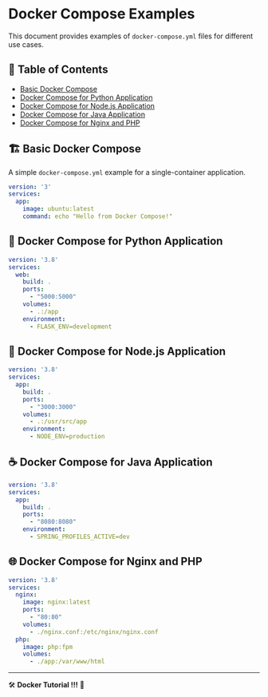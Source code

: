 # Docker Compose Examples

This document provides examples of `docker-compose.yml` files for different use cases.

## 📌 Table of Contents
- [Basic Docker Compose](#-basic-docker-compose)
- [Docker Compose for Python Application](#-docker-compose-for-python-application)
- [Docker Compose for Node.js Application](#-docker-compose-for-nodejs-application)
- [Docker Compose for Java Application](#-docker-compose-for-java-application)
- [Docker Compose for Nginx and PHP](#-docker-compose-for-nginx-and-php)

## 🏗 Basic Docker Compose
A simple `docker-compose.yml` example for a single-container application.
```yaml
version: '3'
services:
  app:
    image: ubuntu:latest
    command: echo "Hello from Docker Compose!"
```

## 🐍 Docker Compose for Python Application
```yaml
version: '3.8'
services:
  web:
    build: .
    ports:
      - "5000:5000"
    volumes:
      - .:/app
    environment:
      - FLASK_ENV=development
```

## 🚀 Docker Compose for Node.js Application
```yaml
version: '3.8'
services:
  app:
    build: .
    ports:
      - "3000:3000"
    volumes:
      - .:/usr/src/app
    environment:
      - NODE_ENV=production
```

## ☕ Docker Compose for Java Application
```yaml
version: '3.8'
services:
  app:
    build: .
    ports:
      - "8080:8080"
    environment:
      - SPRING_PROFILES_ACTIVE=dev
```

## 🌐 Docker Compose for Nginx and PHP
```yaml
version: '3.8'
services:
  nginx:
    image: nginx:latest
    ports:
      - "80:80"
    volumes:
      - ./nginx.conf:/etc/nginx/nginx.conf
  php:
    image: php:fpm
    volumes:
      - ./app:/var/www/html
```

---
🛠 **Docker Tutorial !!!** 🚀

